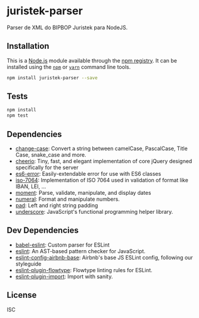 # juristek-parser

Parser de XML do BIPBOP Juristek para NodeJS.

## Installation

This is a [Node.js](https://nodejs.org/) module available through the 
[npm registry](https://www.npmjs.com/). It can be installed using the 
[`npm`](https://docs.npmjs.com/getting-started/installing-npm-packages-locally)
or 
[`yarn`](https://yarnpkg.com/en/)
command line tools.

```sh
npm install juristek-parser --save
```

## Tests

```sh
npm install
npm test
```

## Dependencies

- [change-case](http://ghub.io/change-case): Convert a string between camelCase, PascalCase, Title Case, snake_case and more.
- [cheerio](http://ghub.io/cheerio): Tiny, fast, and elegant implementation of core jQuery designed specifically for the server
- [es6-error](http://ghub.io/es6-error): Easily-extendable error for use with ES6 classes
- [iso-7064](http://ghub.io/iso-7064): Implementation of ISO 7064 used in validation of format like IBAN, LEI, ...
- [moment](http://ghub.io/moment): Parse, validate, manipulate, and display dates
- [numeral](http://ghub.io/numeral): Format and manipulate numbers.
- [pad](http://ghub.io/pad): Left and right string padding
- [underscore](http://ghub.io/underscore): JavaScript&#39;s functional programming helper library.

## Dev Dependencies

- [babel-eslint](http://ghub.io/babel-eslint): Custom parser for ESLint
- [eslint](http://ghub.io/eslint): An AST-based pattern checker for JavaScript.
- [eslint-config-airbnb-base](http://ghub.io/eslint-config-airbnb-base): Airbnb&#39;s base JS ESLint config, following our styleguide
- [eslint-plugin-flowtype](http://ghub.io/eslint-plugin-flowtype): Flowtype linting rules for ESLint.
- [eslint-plugin-import](http://ghub.io/eslint-plugin-import): Import with sanity.

## License

ISC
